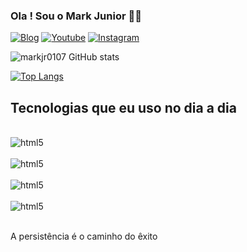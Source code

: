 ### Ola ! Sou o Mark Junior 🤜🤛


[![Blog](	https://img.shields.io/badge/dev.to-0A0A0A?style=for-the-badge&logo=devdotto&logoColor=white)](https://dev.to/)
[![Youtube](https://img.shields.io/badge/YouTube-FF0000?style=for-the-badge&logo=youtube&logoColor=white)](https://www.youtube.com/@CursoemVideo)
[![Instagram](https://img.shields.io/badge/Instagram-E4405F?style=for-the-badge&logo=instagram&logoColor=white)](https://instagram/mark.davisjr)

![markjr0107 GitHub stats](https://github-readme-stats.vercel.app/api?username=markjr0107&show_icons=true&theme=dracula)

[![Top Langs](https://github-readme-stats.vercel.app/api/top-langs/?username=anuraghazra&hide_progress=true)](https://github.com/markjr0107/github-readme-stats)

## Tecnologias que eu uso no dia a dia 

<div style = "display: incline_block"><br/>
  <img align = "center" alt="html5" src= "https://img.shields.io/badge/HTML5-E34F26?style=for-the-badge&logo=html5&logoColor=white" />
</div>
<div style = "display: incline_block"><br/>
  <img align = "center" alt="html5" src= "https://img.shields.io/badge/C%2B%2B-00599C?style=for-the-badge&logo=c%2B%2B&logoColor=white" />
</div>
<div style = "display: incline_block"><br/>
  <img align = "center" alt="html5" src= "https://img.shields.io/badge/MySQL-00000F?style=for-the-badge&logo=mysql&logoColor=white" />
</div>
<div style = "display: incline_block"><br/>
  <img align = "center" alt="html5" src= "https://img.shields.io/badge/Java-ED8B00?style=for-the-badge&logo=openjdk&logoColor=white" />
</div><br/>

A persistência é o caminho do êxito
